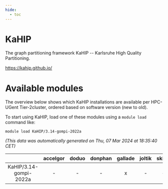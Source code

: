 ```yaml
---
hide:
  - toc
---
```


KaHIP
=====


The graph partitioning framework KaHIP -- Karlsruhe High Quality Partitioning.

https://kahip.github.io/
# Available modules


The overview below shows which KaHIP installations are available per HPC-UGent Tier-2cluster, ordered based on software version (new to old).

To start using KaHIP, load one of these modules using a `module load` command like:

```shell
module load KaHIP/3.14-gompi-2022a
```

*(This data was automatically generated on Thu, 07 Mar 2024 at 18:35:40 CET)*  

| |accelgor|doduo|donphan|gallade|joltik|skitty|
| :---: | :---: | :---: | :---: | :---: | :---: | :---: |
|KaHIP/3.14-gompi-2022a|-|-|-|x|-|-|
